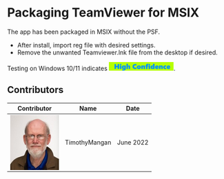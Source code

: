 # Packaging TeamViewer for MSIX

The app has been packaged in MSIX without the PSF.
* After install, import reg file with desired settings.
* Remove the unwanted Teamviewer.lnk file from the desktop if desired.



Testing on Windows 10/11 indicates [<img src="/media/CatHighConfidence.png" alt="High Confidence" />](/media/CatHighConfidence.png).


## Contributors

| Contributor | Name | Date |
|----|----|----|
| [<img src="/media/Contributors/TimMangan.jpg" align="left" Height="128" />](/media/Contributors/TimMangan.jpg) | TimothyMangan | June 2022 |



